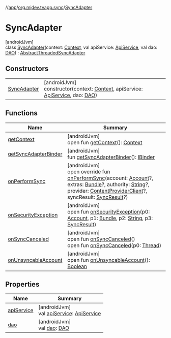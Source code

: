 //[app](../../../index.md)/[org.mjdev.tvapp.sync](../index.md)/[SyncAdapter](index.md)

# SyncAdapter

[androidJvm]\
class [SyncAdapter](index.md)(context: [Context](https://developer.android.com/reference/kotlin/android/content/Context.html), val apiService: [ApiService](../../org.mjdev.tvapp.repository/-api-service/index.md), val dao: [DAO](../../org.mjdev.tvapp.database/-d-a-o/index.md)) : [AbstractThreadedSyncAdapter](https://developer.android.com/reference/kotlin/android/content/AbstractThreadedSyncAdapter.html)

## Constructors

| | |
|---|---|
| [SyncAdapter](-sync-adapter.md) | [androidJvm]<br>constructor(context: [Context](https://developer.android.com/reference/kotlin/android/content/Context.html), apiService: [ApiService](../../org.mjdev.tvapp.repository/-api-service/index.md), dao: [DAO](../../org.mjdev.tvapp.database/-d-a-o/index.md)) |

## Functions

| Name | Summary |
|---|---|
| [getContext](index.md#-135217175%2FFunctions%2F-912451524) | [androidJvm]<br>open fun [getContext](index.md#-135217175%2FFunctions%2F-912451524)(): [Context](https://developer.android.com/reference/kotlin/android/content/Context.html) |
| [getSyncAdapterBinder](index.md#856385466%2FFunctions%2F-912451524) | [androidJvm]<br>fun [getSyncAdapterBinder](index.md#856385466%2FFunctions%2F-912451524)(): [IBinder](https://developer.android.com/reference/kotlin/android/os/IBinder.html) |
| [onPerformSync](on-perform-sync.md) | [androidJvm]<br>open override fun [onPerformSync](on-perform-sync.md)(account: [Account](https://developer.android.com/reference/kotlin/android/accounts/Account.html)?, extras: [Bundle](https://developer.android.com/reference/kotlin/android/os/Bundle.html)?, authority: [String](https://kotlinlang.org/api/latest/jvm/stdlib/kotlin/-string/index.html)?, provider: [ContentProviderClient](https://developer.android.com/reference/kotlin/android/content/ContentProviderClient.html)?, syncResult: [SyncResult](https://developer.android.com/reference/kotlin/android/content/SyncResult.html)?) |
| [onSecurityException](index.md#335791892%2FFunctions%2F-912451524) | [androidJvm]<br>open fun [onSecurityException](index.md#335791892%2FFunctions%2F-912451524)(p0: [Account](https://developer.android.com/reference/kotlin/android/accounts/Account.html), p1: [Bundle](https://developer.android.com/reference/kotlin/android/os/Bundle.html), p2: [String](https://kotlinlang.org/api/latest/jvm/stdlib/kotlin/-string/index.html), p3: [SyncResult](https://developer.android.com/reference/kotlin/android/content/SyncResult.html)) |
| [onSyncCanceled](index.md#-1596679089%2FFunctions%2F-912451524) | [androidJvm]<br>open fun [onSyncCanceled](index.md#-1596679089%2FFunctions%2F-912451524)()<br>open fun [onSyncCanceled](index.md#462975537%2FFunctions%2F-912451524)(p0: [Thread](https://developer.android.com/reference/kotlin/java/lang/Thread.html)) |
| [onUnsyncableAccount](index.md#764819384%2FFunctions%2F-912451524) | [androidJvm]<br>open fun [onUnsyncableAccount](index.md#764819384%2FFunctions%2F-912451524)(): [Boolean](https://kotlinlang.org/api/latest/jvm/stdlib/kotlin/-boolean/index.html) |

## Properties

| Name | Summary |
|---|---|
| [apiService](api-service.md) | [androidJvm]<br>val [apiService](api-service.md): [ApiService](../../org.mjdev.tvapp.repository/-api-service/index.md) |
| [dao](dao.md) | [androidJvm]<br>val [dao](dao.md): [DAO](../../org.mjdev.tvapp.database/-d-a-o/index.md) |
